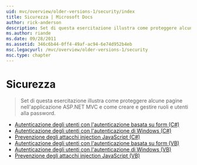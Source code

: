 ```yaml
---
uid: mvc/overview/older-versions-1/security/index
title: Sicurezza | Microsoft Docs
author: rick-anderson
description: Set di questa esercitazione illustra come proteggere alcune pagine nell'applicazione ASP.NET MVC e come creare e gestire ruoli e utenti alla password.
ms.author: riande
ms.date: 09/28/2011
ms.assetid: 346c6b44-0ff4-49af-ac94-6e74d952b4eb
msc.legacyurl: /mvc/overview/older-versions-1/security
msc.type: chapter
---
```

<a name="security"></a>Sicurezza
====================
> Set di questa esercitazione illustra come proteggere alcune pagine nell'applicazione ASP.NET MVC e come creare e gestire ruoli e utenti alla password.


- [Autenticazione degli utenti con l'autenticazione basata su form (C#)](authenticating-users-with-forms-authentication-cs.md)
- [Autenticazione degli utenti con l'autenticazione di Windows (C#)](authenticating-users-with-windows-authentication-cs.md)
- [Prevenzione degli attacchi injection JavaScript (C#)](preventing-javascript-injection-attacks-cs.md)
- [Autenticazione degli utenti con l'autenticazione basata su form (VB)](authenticating-users-with-forms-authentication-vb.md)
- [Autenticazione degli utenti con l'autenticazione di Windows (VB)](authenticating-users-with-windows-authentication-vb.md)
- [Prevenzione degli attacchi injection JavaScript (VB)](preventing-javascript-injection-attacks-vb.md)
